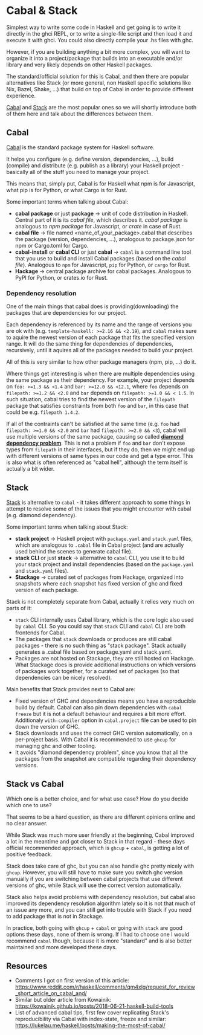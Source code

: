 # Cabal & Stack

Simplest way to write some code in Haskell and get going is to write it directly in the ghci REPL, or to write a single-file script and then load it and execute it with ghci. You could also directly compile your .hs files with ghc.

However, if you are building anything a bit more complex, you will want to organize it into a project/package that builds into an executable and/or library and very likely depends on other Haskell packages.

The standard/official solution for this is Cabal, and then there are popular alternatives like Stack (or more general, non Haskell specific solutions like Nix, Bazel, Shake, ...) that build on top of Cabal in order to provide different experience.

[Cabal](https://haskell.org/cabal) and [Stack](https://haskellstack.org) are the most popular ones so we will shortly introduce both of them here and talk about the differences between them.

## Cabal

[Cabal](https://haskell.org/cabal) is the standard package system for Haskell software.

It helps you configure (e.g. define version, dependencies, ...), build (compile) and distribute (e.g. publish as a library) your Haskell project - basically all of the stuff you need to manage your project.

This means that, simply put, Cabal is for Haskell what npm is for Javascript, what pip is for Python, or what Cargo is for Rust.

Some important terms when talking about Cabal:
- **cabal package** or just **package** -> unit of code distribution in Haskell. Central part of it is its *cabal file*, which describes it. *cabal package* is analogous to *npm package* for Javascript, or *crate* in case of Rust.
- **cabal file** -> file named <name_of_your_package>.cabal that describes the package (version, dependencies, ...), analogous to package.json for npm or Cargo.toml for Cargo.
- **cabal-install** or **cabal CLI** or just **cabal** -> `cabal` is a command line tool that you use to build and install Cabal packages (based on the *cabal file*). Analogous to `npm` for Javascript, `pip` for Python, or `cargo` for Rust.
- **Hackage** -> central package archive for cabal packages. Analogous to PyPI for Python, or crates.io for Rust.

### Dependency resolution
One of the main things that cabal does is providing(downloading) the packages that are dependencies for our project.

Each dependency is referenced by its name and the range of versions you are ok with (e.g. `template-haskell: >=2.16 && <2.19`), and `cabal` makes sure to aquire the newest version of each package that fits the specified version range.
It will do the same thing for dependencies of dependencies, recursively, until it aquires all of the packages needed to build your project.

All of this is very similar to how other package managers (npm, pip, ...) do it.

Where things get interesting is when there are multiple dependencies using the same package as their dependency.
For example, your project depends on `foo: >=1.3 && <1.4` and `bar: >=12.0 && <12.1`, where `foo` depends on `filepath: >=1.2 && <2.0` and `bar` depends on `filepath: >=1.0 && < 1.5`.
In such situation, cabal tries to find the newest version of the `filepath` package that satisfies constraints from both `foo` and `bar`, in this case that could be e.g. `filepath 1.4.2`.

If all of the contraints can't be satisfied at the same time (e.g. `foo` had `filepath: >=1.0 && <2.0` and `bar` had `filepath: >=2.0 && <3`), cabal will use multiple versions of the same package, causing so called [**diamond dependency problem**](https://well-typed.com/blog/2008/04/the-dreaded-diamond-dependency-problem/). This is not a problem if `foo` and `bar` don't expose types from `filepath` in their interfaces, but if they do, then we might end up with different versions of same types in our code and get a type error. This is also what is often referenced as "cabal hell", although the term itself is actually a bit wider.

## Stack

[Stack](https://haskellstack.org) is alternative to `cabal` - it takes different approach to some things in attempt to resolve some of the issues that you might encounter with cabal (e.g. diamond dependency).

Some important terms when talking about Stack:
- **stack project** -> Haskell project with `package.yaml` and `stack.yaml` files, which are analogous to `.cabal` file in Cabal project (and are actually used behind the scenes to generate cabal file).
- **stack CLI** or just **stack** -> alternative to `cabal` CLI, you use it to build your stack project and install dependencies (based on the `package.yaml` and `stack.yaml` files).
- **Stackage** -> curated set of packages from Hackage, organized into snapshots where each snapshot has fixed version of ghc and fixed version of each package.

Stack is not completely separate from Cabal, actually it relies very much on parts of it:
- `stack` CLI internally uses Cabal library, which is the core logic also used by `cabal` CLI.
  So you could say that `stack` CLI and `cabal` CLI are both frontends for Cabal.
- The packages that `stack` downloads or produces are still cabal packages - there is no such thing as "stack package".
  Stack actually generates a .cabal file based on package.yaml and stack.yaml.
- Packages are not hosted on Stackage, they are still hosted on Hackage.
  What Stackage does is provide additional instructions on which versions of packages work together, for a curated set of packages (so that dependencies can be nicely resolved).

Main benefits that Stack provides next to Cabal are:
- Fixed version of GHC and dependencies means you have a reproducible build by default.
  Cabal can also pin down dependencies with `cabal freeze` but it is not a default behaviour and requires a bit more effort.
  Additionaly `with-compiler` option in `cabal.project` file can be used to pin down the version of GHC.
- Stack downloads and uses the correct GHC version automatically, on a per-project basis.
  With Cabal it is recommended to use `ghcup` for managing ghc and other tooling.
- It avoids "diamond dependency problem", since you know that all the packages from the snapshot are compatible regarding their dependency versions.

## Stack vs Cabal

Which one is a better choice, and for what use case? How do you decide which one to use?

That seems to be a hard question, as there are different opinions online and no clear answer.

While Stack was much more user friendly at the beginning, Cabal improved a lot in the meantime and got closer to Stack in that regard - these days official recommended approach, which is `ghcup` + `cabal`, is getting a lot of positive feedback.

Stack does take care of ghc, but you can also handle ghc pretty nicely with `ghcup`. However, you will still have to make sure you switch ghc version manually if you are switching between cabal projects that use different versions of ghc, while Stack will use the correct version automatically.

Stack also helps avoid problems with dependency resolution, but cabal also improved its dependency resolution algorithm lately so it is not that much of an issue any more, and you can still get into trouble with Stack if you need to add package that is not in Stackage.

In practice, both going with `ghcup` + `cabal` or going with `stack` are good options these days, none of them is wrong.
If I had to choose one I would recommend `cabal` though, because it is more "standard" and is also better maintained and more developed these days.

## Resources
- Comments I got on first version of this article: https://www.reddit.com/r/haskell/comments/qm4xlg/request_for_review_short_article_on_cabal_and/
- Similar but older article from Kowainik: https://kowainik.github.io/posts/2018-06-21-haskell-build-tools
- List of advanced cabal tips, first few cover replicating Stack's reproducibility via Cabal with index-state, freeze and similar: https://lukelau.me/haskell/posts/making-the-most-of-cabal/
